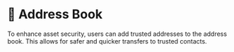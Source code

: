 # 🎫 Address Book

To enhance asset security, users can add trusted addresses to the address book. This allows for safer and quicker transfers to trusted contacts.

<figure><img src="../.gitbook/assets/317d403b3fbe7769d678fb9ec009cc3.jpg" alt=""><figcaption></figcaption></figure>

<figure><img src="https://newhuotech.larksuite.com/space/api/box/stream/download/asynccode/?code=NWQyMGQxNmU3YjQ4YmVhYTQ1OThiNDRmYTM2NTU1OGNfMWpFR3lCdVI2TE5USWpvSVBsdmVHWDlRVjY5c2dWcDJfVG9rZW46QWUxTmJ3SWY1b0ZXNlR4bHNXSXVKRGhaczVlXzE2ODM2NDQzODE6MTY4MzY0Nzk4MV9WNA" alt=""><figcaption></figcaption></figure>
